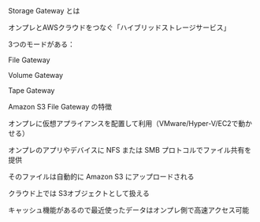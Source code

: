 Storage Gateway とは

オンプレとAWSクラウドをつなぐ「ハイブリッドストレージサービス」

3つのモードがある：

File Gateway

Volume Gateway

Tape Gateway

Amazon S3 File Gateway の特徴

オンプレに仮想アプライアンスを配置して利用（VMware/Hyper-V/EC2で動かせる）

オンプレのアプリやデバイスに NFS または SMB プロトコルでファイル共有を提供

そのファイルは自動的に Amazon S3 にアップロードされる

クラウド上では S3オブジェクトとして扱える

キャッシュ機能があるので最近使ったデータはオンプレ側で高速アクセス可能